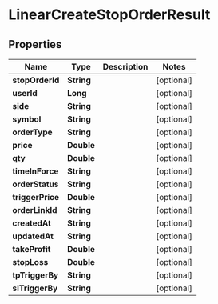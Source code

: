 
# LinearCreateStopOrderResult

## Properties
Name | Type | Description | Notes
------------ | ------------- | ------------- | -------------
**stopOrderId** | **String** |  |  [optional]
**userId** | **Long** |  |  [optional]
**side** | **String** |  |  [optional]
**symbol** | **String** |  |  [optional]
**orderType** | **String** |  |  [optional]
**price** | **Double** |  |  [optional]
**qty** | **Double** |  |  [optional]
**timeInForce** | **String** |  |  [optional]
**orderStatus** | **String** |  |  [optional]
**triggerPrice** | **Double** |  |  [optional]
**orderLinkId** | **String** |  |  [optional]
**createdAt** | **String** |  |  [optional]
**updatedAt** | **String** |  |  [optional]
**takeProfit** | **Double** |  |  [optional]
**stopLoss** | **Double** |  |  [optional]
**tpTriggerBy** | **String** |  |  [optional]
**slTriggerBy** | **String** |  |  [optional]



